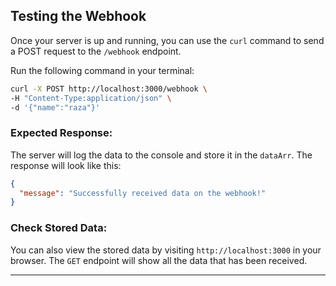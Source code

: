 ## Testing the Webhook

Once your server is up and running, you can use the `curl` command to send a POST request to the `/webhook` endpoint.

Run the following command in your terminal:

```bash
curl -X POST http://localhost:3000/webhook \
-H "Content-Type:application/json" \
-d '{"name":"raza"}'
```

### Expected Response:

The server will log the data to the console and store it in the `dataArr`. The response will look like this:

```json
{
  "message": "Successfully received data on the webhook!"
}
```

### Check Stored Data:

You can also view the stored data by visiting `http://localhost:3000` in your browser. The `GET` endpoint will show all the data that has been received.

---
